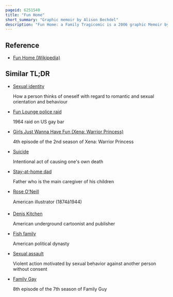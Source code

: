 ```yaml
---
pageid: 6251540
title: "Fun Home"
short_summary: "Graphic memoir by Alison Bechdel"
description: "Fun Home: a Family Tragicomic is a 2006 graphic Memoir by the american Cartoonist Alison Bechdel, Author of the comic Strip Dykes to watch Out for. It chronicles the Author's Childhood and Youth in rural Pennsylvania, United States, focusing on her complex Relationship with her Father. The Book addresses the Themes of sexual Orientation Gender Roles suicide emotional abuse dysfunctional Family Life and the Role of Literature in understanding oneself and the Family."
---
```


## Reference

- [Fun Home (Wikipedia)](https://en.wikipedia.org/?curid=6251540)

## Similar TL;DR

- [Sexual identity](/tldr/en/sexual-identity)

  How a person thinks of oneself with regard to romantic and sexual orientation and behaviour

- [Fun Lounge police raid](/tldr/en/fun-lounge-police-raid)

  1964 raid on US gay bar

- [Girls Just Wanna Have Fun (Xena: Warrior Princess)](/tldr/en/girls-just-wanna-have-fun-xena-warrior-princess)

  4th episode of the 2nd season of Xena: Warrior Princess

- [Suicide](/tldr/en/suicide)

  Intentional act of causing one's own death

- [Stay-at-home dad](/tldr/en/stay-at-home-dad)

  Father who is the main caregiver of his children

- [Rose O'Neill](/tldr/en/rose-oneill)

  American illustrator (1874â1944)

- [Denis Kitchen](/tldr/en/denis-kitchen)

  American underground cartoonist and publisher

- [Fish family](/tldr/en/fish-family)

  American political dynasty

- [Sexual assault](/tldr/en/sexual-assault)

  Violent action motivated by sexual behavior against another person without consent

- [Family Gay](/tldr/en/family-gay)

  8th episode of the 7th season of Family Guy
